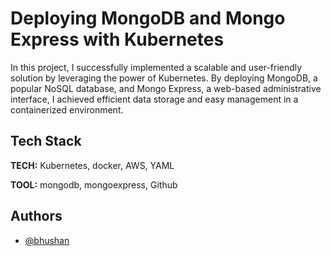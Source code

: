 
# Deploying MongoDB and Mongo Express with Kubernetes

In this project, I successfully implemented a scalable and user-friendly solution by leveraging the power of Kubernetes. By deploying MongoDB, a popular NoSQL database, and Mongo Express, a web-based administrative interface, I achieved efficient data storage and easy management in a containerized environment.

## Tech Stack

**TECH:** Kubernetes, docker, AWS, YAML

**TOOL:** mongodb, mongoexpress, Github


## Authors

- [@bhushan](https://github.com/bhushan162)

